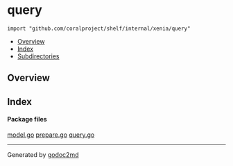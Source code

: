 

# query
`import "github.com/coralproject/shelf/internal/xenia/query"`

* [Overview](#pkg-overview)
* [Index](#pkg-index)
* [Subdirectories](#pkg-subdirectories)

## <a name="pkg-overview">Overview</a>



## <a name="pkg-index">Index</a>


#### <a name="pkg-files">Package files</a>
[model.go](/src/github.com/coralproject/shelf/internal/xenia/query/model.go) [prepare.go](/src/github.com/coralproject/shelf/internal/xenia/query/prepare.go) [query.go](/src/github.com/coralproject/shelf/internal/xenia/query/query.go) 










- - -
Generated by [godoc2md](http://godoc.org/github.com/davecheney/godoc2md)
